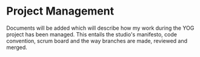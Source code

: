 # Project Management
Documents will be added which will describe how my work during the YOG project has been managed. This entails the studio's manifesto, code convention, scrum board and the way branches are made, reviewed and merged. 
